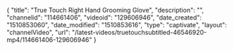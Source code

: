 {
    "title": "True Touch Right Hand Grooming Glove",
    "description": "",
    "channelid": "114661406",
    "videoid": "129606946",
    "date_created": "1510853060",
    "date_modified": "1510853616",
    "type": "captivate",
    "layout": "channelVideo",
    "url": "\/latest-videos\/truetouchsubtitled-46546920-mp4\/114661406-129606946"
}